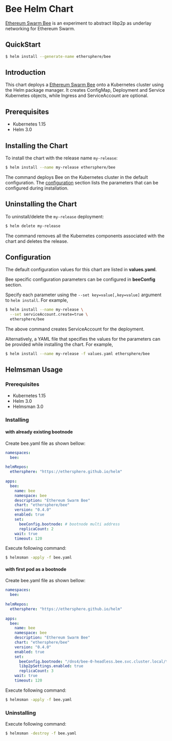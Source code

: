# Bee Helm Chart

[Ethereum Swarm Bee](https://github.com/ethersphere/bee) is an experiment to abstract libp2p as underlay networking for Ethereum Swarm.

## QuickStart

```bash
$ helm install --generate-name ethersphere/bee
```

## Introduction

This chart deploys a [Ethereum Swarm Bee](https://github.com/ethersphere/bee) onto a Kubernetes cluster using the Helm package manager. It creates ConfigMap, Deployment and Service Kubernetes objects, while Ingress and ServiceAccount are optional.

## Prerequisites

* Kubernetes 1.15
* Helm 3.0

## Installing the Chart

To install the chart with the release name `my-release`:

```bash
$ helm install --name my-release ethersphere/bee
```

The command deploys Bee on the Kubernetes cluster in the default configuration. The [configuration](#configuration) section lists the parameters that can be configured during installation.

## Uninstalling the Chart

To uninstall/delete the `my-release` deployment:

```bash
$ helm delete my-release
```

The command removes all the Kubernetes components associated with the chart and deletes the release.

## Configuration

The default configuration values for this chart are listed in **values.yaml**.

Bee specific configuration parameters can be configured in **beeConfig** section.

Specify each parameter using the `--set key=value[,key=value]` argument to `helm install`. For example,

```bash
$ helm install --name my-release \
  --set serviceAccount.create=true \
  ethersphere/bee
```

The above command creates ServiceAccount for the deployment.

Alternatively, a YAML file that specifies the values for the parameters can be provided while installing the chart. For example,

```bash
$ helm install --name my-release -f values.yaml ethersphere/bee
```

## Helmsman Usage

### Prerequisites

* Kubernetes 1.15
* Helm 3.0
* Helmsman 3.0

### Installing

#### with already existing bootnode

Create bee.yaml file as shown bellow:

```yaml
namespaces:
  bee:
    
helmRepos:
  ethersphere: "https://ethersphere.github.io/helm"
    
apps:
  bee:
    name: bee
    namespace: bee
    description: "Ethereum Swarm Bee"
    chart: "ethersphere/bee"
    version: "0.4.0"
    enabled: true
    set:
      beeConfig.bootnode: # bootnode multi address
      replicaCount: 2
    wait: true
    timeout: 120

```

Execute following command:
```bash
$ helmsman -apply -f bee.yaml 
```

#### with first pod as a bootnode

Create bee.yaml file as shown bellow:

```yaml
namespaces:
  bee:
    
helmRepos:
  ethersphere: "https://ethersphere.github.io/helm"
    
apps:
  bee:
    name: bee
    namespace: bee
    description: "Ethereum Swarm Bee"
    chart: "ethersphere/bee"
    version: "0.4.0"
    enabled: true
    set:
      beeConfig.bootnode: "/dns4/bee-0-headless.bee.svc.cluster.local/tcp/7070/p2p/16Uiu2HAm6i4dFaJt584m2jubyvnieEECgqM2YMpQ9nusXfy8XFzL"
      libp2pSettings.enabled: true
      replicaCount: 3
    wait: true
    timeout: 120

```

Execute following command:
```bash
$ helmsman -apply -f bee.yaml 
```

### Uninstalling

Execute following command:
```bash
$ helmsman -destroy -f bee.yaml 
```
